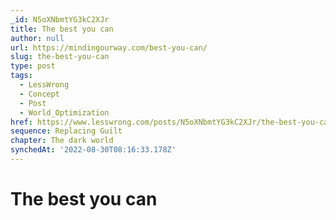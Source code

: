 ```yaml
---
_id: N5oXNbmtYG3kC2XJr
title: The best you can
author: null
url: https://mindingourway.com/best-you-can/
slug: the-best-you-can
type: post
tags:
  - LessWrong
  - Concept
  - Post
  - World_Optimization
href: https://www.lesswrong.com/posts/N5oXNbmtYG3kC2XJr/the-best-you-can
sequence: Replacing Guilt
chapter: The dark world
synchedAt: '2022-08-30T08:16:33.178Z'
---
```

# The best you can

